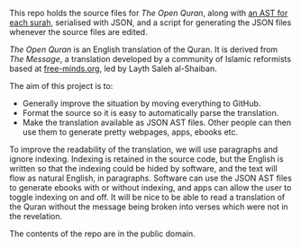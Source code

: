 This repo holds the source files for *The Open Quran*, along with
[an AST for each surah][1], serialised with JSON, and a script for
generating the JSON files whenever the source files are edited.

*The Open Quran* is an English translation of the Quran. It is derived
from *The Message*, a translation developed by a community of Islamic
reformists based at [free-minds.org][2], led by Layth Saleh al-Shaiban.

The aim of this project is to:

- Generally improve the situation by moving everything to GitHub.
- Format the source so it is easy to automatically parse the translation.
- Make the translation available as JSON AST files. Other people can then use
  them to generate pretty webpages, apps, ebooks etc.

To improve the readability of the translation, we will use paragraphs and
ignore indexing. Indexing is retained in the source code, but the English
is written so that the indexing could be hided by software, and the text
will flow as natural English, in paragraphs. Software can use the JSON
AST files to generate ebooks with or without indexing, and apps can
allow the user to toggle indexing on and off. It will be nice to
be able to read a translation of the Quran without the message
being broken into verses which were not in the revelation.

The contents of the repo are in the public domain.

[1]: https://github.com/carlsmith/quran/tree/master/json
[2]: http://www.free-minds.org
